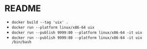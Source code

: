 # README

* `docker build --tag 'uix' .`
* `docker run --platform linux/x86-64 uix`
* `docker run --publish 9999:80 --platform linux/x86-64 -it uix`
* `docker run --publish 9999:80 --platform linux/x86-64 -it uix /bin/bash`